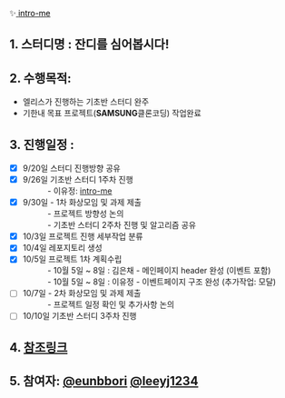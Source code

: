 ✨<a href="https://leeyj1234.github.io/intro-me/" target='_blank'>
    <span style="color:black">
      intro-me
    </span>
  </a>



## 1. 스터디명 : 잔디를 심어봅시다!
## 2. 수행목적:
- 엘리스가 진행하는 기초반 스터디 완주
- 기한내 목표 프로젝트(**SAMSUNG**클론코딩) 작업완료
## 3. 진행일정 :
- [x] 9/20일 스터디 진행방향 공유
- [x] 9/26일 기초반 스터디 1주차 진행 <br>
&nbsp;&nbsp;&nbsp;&nbsp;&nbsp;&nbsp;&nbsp;&nbsp;&nbsp;&nbsp;&nbsp;- 이유정: [intro-me](https://github.com/leeyj1234/intro-me/blob/main/index.html)
- [x] 9/30일 - 1차 화상모임 및 과제 제출<br>
&nbsp;&nbsp;&nbsp;&nbsp;&nbsp;&nbsp;&nbsp;&nbsp;&nbsp;&nbsp;&nbsp;- 프로젝트 방향성 논의<br>
&nbsp;&nbsp;&nbsp;&nbsp;&nbsp;&nbsp;&nbsp;&nbsp;&nbsp;&nbsp;&nbsp;- 기초반 스터디 2주차 진행 및 알고리즘 공유<br>
- [x] 10/3일 프로젝트 진행 세부작업 분류
- [x] 10/4일 레포지토리 생성
- [x] 10/5일 프로젝트 1차 계획수립<br>
&nbsp;&nbsp;&nbsp;&nbsp;&nbsp;&nbsp;&nbsp;&nbsp;&nbsp;&nbsp;&nbsp;- 10월 5일 ~ 8일 : 김은채 - 메인페이지 header 완성 (이벤트 포함)<br>
&nbsp;&nbsp;&nbsp;&nbsp;&nbsp;&nbsp;&nbsp;&nbsp;&nbsp;&nbsp;&nbsp;- 10월 5일 ~ 8일 : 이유정 - 이벤트페이지 구조 완성 (추가작업: 모달)
- [ ] 10/7일 - 2차 화상모임 및 과제 제출<br>
&nbsp;&nbsp;&nbsp;&nbsp;&nbsp;&nbsp;&nbsp;&nbsp;&nbsp;&nbsp;&nbsp;- 프로젝트 일정 확인 및 추가사항 논의
- [ ] 10/10일 기초반 스터디 3주차 진행
## 4. [참조링크](https://github.com/eunbbori/SAMSUNG_CLONE)
## 5. 참여자: [@eunbbori](https://github.com/eunbbori) [@leeyj1234](https://github.com/leeyj1234)












<!--
**leeyj1234/leeyj1234** is a ✨ _special_ ✨ repository because its `README.md` (this file) appears on your GitHub profile.

Here are some ideas to get you started:

- 🔭 I’m currently working on ...
- 🌱 I’m currently learning ...
- 👯 I’m looking to collaborate on ...
- 🤔 I’m looking for help with ...
- 💬 Ask me about ...
- 📫 How to reach me: ...
- 😄 Pronouns: ...
- ⚡ Fun fact: ...
-->
